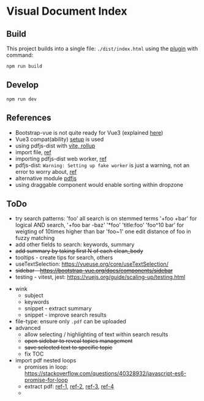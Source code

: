 # Visual Document Index

## Build

This project builds into a single file: `./dist/index.html` using the [plugin](https://github.com/richardtallent/vite-plugin-singlefile) with command:

```
npm run build
```

## Develop

```
npm run dev
```

## References

* Bootstrap-vue is not quite ready for Vue3 (explained [here](https://bootstrap-vue.org/vue3))
* Vue3 compat(ability) [setup](https://stackblitz.com/edit/bootstrap-vue-with-compat?file=main.js) is used
* using pdfjs-dist with [vite, rollup](https://erindoyle.dev/using-pdfjs-with-vite/)
* import file, [ref](https://laracasts.com/discuss/channels/vue/how-to-import-a-js-file-in-vue)
* importing pdfjs-dist web worker, [ref](https://stackoverflow.com/questions/71551448/how-do-you-import-javascript-file-from-node-modules-into-react-using-vite)
* pdfjs-dist: `Warning: Setting up fake worker` is just a warning, not an error to worry about, [ref](https://stackoverflow.com/questions/74452371/pdfjs-what-is-a-fake-worker-how-to-solve-it)
* alternative module [pdfjs](https://github.com/rkusa/pdfjs)
* using draggable component would enable sorting within dropzone

## ToDo

  - try search patterns:
    'foo' all search is on stemmed terms
    '+foo +bar' for logical AND search, '+foo bar -baz' 
    '*foo'
    'title:foo'
    'foo^10 bar' for weigting of 10times higher than bar 
    'foo~1' one edit distance of foo in fuzzy matching 
  - add other fields to search: keywords, summary
  - ~~add summary by taking first N of each clean_body~~
  - tooltips - create tips for search, others
  - useTextSelection: https://vueuse.org/core/useTextSelection/
  - ~~sidebar - https://bootstrap-vue.org/docs/components/sidebar~~
  - testing - vitest, jest: https://vuejs.org/guide/scaling-up/testing.html
* wink
  - subject
  - keywords
  - snippet - extract summary
  - snippet - improve search results
* file-type: ensure only `.pdf` can be uploaded
* advanced
  - allow selecting / highlighting of text within search results
  - ~~open sidebar to reveal topics management~~
  - ~~save selected text to specific topic~~
  - fix TOC
* import pdf nested loops
  - promises in loop: https://stackoverflow.com/questions/40328932/javascript-es6-promise-for-loop
  - extract pdf: [ref-1](https://stackoverflow.com/questions/1554280/how-to-extract-text-from-a-pdf-in-javascript?rq=3), [ref-2](https://stackoverflow.com/questions/40635979/how-to-correctly-extract-text-from-a-pdf-using-pdf-js), [ref-3](https://stackoverflow.com/questions/40482569/troubles-with-pdf-js-promises/40494019#40494019), [ref-4](https://stackoverflow.com/questions/61669405/forcing-a-function-to-wait-until-another-function-is-complete)
  - 